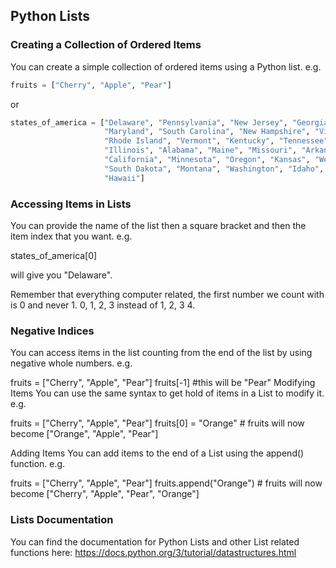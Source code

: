## Python Lists

### Creating a Collection of Ordered Items
You can create a simple collection of ordered items using a Python list. e.g.

```python
fruits = ["Cherry", "Apple", "Pear"]
```
or
```python
states_of_america = ["Delaware", "Pennsylvania", "New Jersey", "Georgia", "Connecticut", "Massachusetts",
                     "Maryland", "South Carolina", "New Hampshire", "Virginia", "New York", "North Carolina", 
                     "Rhode Island", "Vermont", "Kentucky", "Tennessee", "Ohio", "Louisiana", "Indiana", "Mississippi",
                     "Illinois", "Alabama", "Maine", "Missouri", "Arkansas", "Michigan", "Florida", "Texas", "Iowa", "Wisconsin",
                     "California", "Minnesota", "Oregon", "Kansas", "West Virginia", "Nevada", "Nebraska", "Colorado", "North Dakota",
                     "South Dakota", "Montana", "Washington", "Idaho", "Wyoming", "Utah", "Oklahoma", "New Mexico", "Arizona", "Alaska", 
                     "Hawaii"]
```
### Accessing Items in Lists
You can provide the name of the list then a square bracket and then the item index that you want. e.g.

states_of_america[0]

will give you "Delaware".

Remember that everything computer related, the first number we count with is 0 and never 1. 0, 1, 2, 3 instead of 1, 2, 3 4.

### Negative Indices
You can access items in the list counting from the end of the list by using negative whole numbers. e.g.

fruits = ["Cherry", "Apple", "Pear"]
fruits[-1] #this will be "Pear"
Modifying Items
You can use the same syntax to get hold of items in a List to modify it. e.g.

fruits = ["Cherry", "Apple", "Pear"]
fruits[0] = "Orange" # fruits will now become ["Orange", "Apple", "Pear"]

Adding Items
You can add items to the end of a List using the append() function. e.g.

fruits = ["Cherry", "Apple", "Pear"]
fruits.append("Orange") # fruits will now become ["Cherry", "Apple", "Pear", "Orange"]

### Lists Documentation
You can find the documentation for Python Lists and other List related functions here:
https://docs.python.org/3/tutorial/datastructures.html
